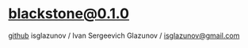 # blackstone@0.1.0
[github](https://github.com/isglazunov/blackstone)
isglazunov / Ivan Sergeevich Glazunov / isglazunov@gmail.com